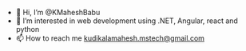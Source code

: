 - 👋 Hi, I’m @KMaheshBabu
- 👀 I’m interested in web development using .NET, Angular, react and python
- 📫 How to reach me kudikalamahesh.mstech@gmail.com

<!---
KMaheshBabu/KMaheshBabu is a ✨ special ✨ repository because its `README.md` (this file) appears on your GitHub profile.
You can click the Preview link to take a look at your changes.
--->

